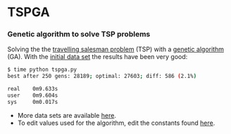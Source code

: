 # TSPGA
### Genetic algorithm to solve TSP problems

Solving the the [travelling salesman problem](https://en.wikipedia.org/wiki/Travelling_salesman_problem) (TSP) with a 
[genetic algorithm](https://en.wikipedia.org/wiki/Genetic_algorithm) (GA). With the 
[initial data set](https://github.com/EvilScott/tspga/blob/master/data/western_sahara.py) the results have been very good:
```bash
$ time python tspga.py 
best after 250 gens: 28189; optimal: 27603; diff: 586 (2.1%)

real    0m9.633s
user    0m9.604s
sys     0m0.017s
```

- More data sets are available [here](http://www.math.uwaterloo.ca/tsp/world/countries.html).
- To edit values used for the algorithm, edit the constants found [here](https://github.com/EvilScott/tspga/blob/master/values.py).
